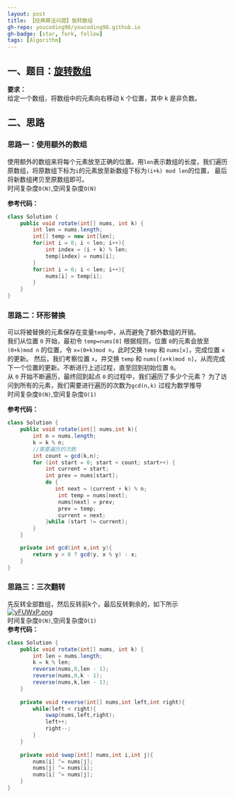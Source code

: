```yaml
---
layout: post
title: 【经典算法问题】旋转数组
gh-repo: youcoding98/youcoding98.github.io
gh-badge: [star, fork, follow]
tags: [Algorithm]
---
```


## 一、题目：[旋转数组](https://leetcode-cn.com/problems/rotate-array/) 

**要求：**  
给定一个数组，将数组中的元素向右移动 k 个位置，其中 k 是非负数。  

## 二、思路

### 思路一：使用额外的数组
使用额外的数组来将每个元素放至正确的位置。用`len`表示数组的长度，我们遍历原数组，将原数组下标为`i`的元素放至新数组下标为`(i+k) mod len`的位置，
最后将新数组拷贝至原数组即可。  
时间复杂度`O(N)`,空间复杂度`O(N)`  

**参考代码：**
```java
class Solution {
    public void rotate(int[] nums, int k) {
        int len = nums.length;
        int[] temp = new int[len];
        for(int i = 0; i < len; i++){
            int index = (i + k) % len;
            temp[index] = nums[i];
        }
        for(int i = 0; i < len; i++){
            nums[i] = temp[i];
        }
    }
}
```

### 思路二：环形替换
可以将被替换的元素保存在变量`temp`中，从而避免了额外数组的开销。  
我们从位置 `0` 开始，最初令 `temp=nums[0]` 根据规则，位置 `0`的元素会放至 `(0+k)mod n` 的位置，令 `x=(0+k)mod n`，此时交换 `temp` 和 `nums[x]`，完成位置 `x` 的更新。
然后，我们考察位置 `x`，并交换 `temp` 和 `nums[(x+k)mod n]`，从而完成下一个位置的更新。不断进行上述过程，直至回到初始位置 `0`。  
从 `0` 开始不断遍历，最终回到起点 `0` 的过程中，我们遍历了多少个元素？ 为了访问到所有的元素，我们需要进行遍历的次数为`gcd(n,k)` 过程为数学推导  
时间复杂度`O(N)`,空间复杂度`O(1)`  

**参考代码：**   
```java
class Solution {
    public void rotate(int[] nums,int k){
        int n = nums.length;
        k = k % n;
        //需要遍历的次数
        int count = gcd(k,n);
        for (int start = 0; start < count; start++) {
            int current = start;
            int prev = nums[start];
            do {
               int next = (current + k) % n;
                int temp = nums[next];
                nums[next] = prev;
                prev = temp;
                current = next;
            }while (start != current);
        }
    }

    private int gcd(int x,int y){
        return y > 0 ? gcd(y, x % y) : x;
    }
}
```



### 思路三：三次翻转 
先反转全部数组，然后反转前k个，最后反转剩余的，如下所示  
[![yFUWxP.png](https://s3.ax1x.com/2021/01/30/yFUWxP.png)](https://imgchr.com/i/yFUWxP)  
时间复杂度`O(N)`,空间复杂度`O(1)`  
**参考代码：**    
```java
class Solution {
    public void rotate(int[] nums, int k) {
        int len = nums.length;
        k = k % len;
        reverse(nums,0,len - 1);
        reverse(nums,0,k - 1);
        reverse(nums,k,len - 1);
    }
    
    private void reverse(int[] nums,int left,int right){
        while(left < right){
            swap(nums,left,right);
            left++;
            right--;
        }
    }
    
    private void swap(int[] nums,int i,int j){
        nums[i] ^= nums[j];
        nums[j] ^= nums[i];
        nums[i] ^= nums[j];
    }
}
```





